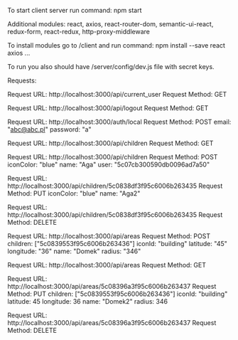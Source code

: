 To start client server run command: npm start

Additional modules:
react,
axios,
react-router-dom,
semantic-ui-react,
redux-form,
react-redux,
http-proxy-middleware

To install modules go to /client and run command:
    npm install --save react axios ...

To run you also should have /server/config/dev.js file with secret keys.

Requests:

Request URL: http://localhost:3000/api/current_user
Request Method: GET

Request URL: http://localhost:3000/api/logout
Request Method: GET

Request URL: http://localhost:3000/auth/local
Request Method: POST
email: "abc@abc.pl"
password: "a"

Request URL: http://localhost:3000/api/children
Request Method: GET

Request URL: http://localhost:3000/api/children
Request Method: POST
iconColor: "blue"
name: "Aga"
user: "5c07cb300590db0096ad7a50"

Request URL: http://localhost:3000/api/children/5c0838df3f95c6006b263435
Request Method: PUT
iconColor: "blue"
name: "Aga2"

Request URL: http://localhost:3000/api/children/5c0838df3f95c6006b263435
Request Method: DELETE

Request URL: http://localhost:3000/api/areas
Request Method: POST
children: ["5c0839553f95c6006b263436"]
iconId: "building"
latitude: "45"
longitude: "36"
name: "Domek"
radius: "346"

Request URL: http://localhost:3000/api/areas
Request Method: GET

Request URL: http://localhost:3000/api/areas/5c08396a3f95c6006b263437
Request Method: PUT
children: ["5c0839553f95c6006b263436"]
iconId: "building"
latitude: 45
longitude: 36
name: "Domek2"
radius: 346

Request URL: http://localhost:3000/api/areas/5c08396a3f95c6006b263437
Request Method: DELETE